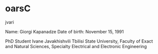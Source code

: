 # oarsC
jvari

Name: Giorgi Kapanadze
Date of birth: November 15, 1991

PhD Student
Ivane Javakhishvili Tbilisi State University, Faculty of Exact and Natural Sciences, Specialty Electrical and Electronic Engineering 
